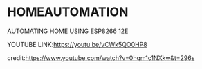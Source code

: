 # HOMEAUTOMATION
AUTOMATING HOME USING ESP8266 12E

YOUTUBE LINK:https://youtu.be/vCWk5QO0HP8

credit:https://www.youtube.com/watch?v=0hqm1c1NXkw&t=296s
